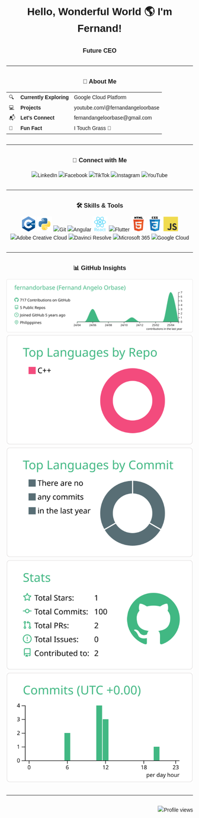 <!DOCTYPE html>
<html lang="en">
<head>
  <meta charset="UTF-8" />
  <title>Fernand's Profile</title>
  <style>
    h1, h3 {
      text-align: center;
      font-family: Arial, sans-serif;
    }

    #animated-text {
      transition: opacity 1s ease-in-out;
      opacity: 1;
    }

    .fade-out {
      opacity: 0;
    }

    body {
      font-family: Arial, sans-serif;
      line-height: 1.6;
      margin: 20px;
    }

    table {
      margin: auto;
    }

    hr {
      margin: 2em 0;
    }

    a {
      text-decoration: none;
      color: inherit;
    }
  </style>
</head>
<body>

<h1 align="center">Hello, Wonderful World 🌎 I'm Fernand!</h1>
<h3 id="animated-text">Future CEO</h3>

<script>
  const phrases = [
    "Future CEO",
    "Cloud Chaser",
    "Content Creator",
    "Lifelong Learner from the Philippines 🇵🇭"
  ];

  const textElement = document.getElementById("animated-text");
  let index = 0;

  setInterval(() => {
    textElement.classList.add("fade-out");
    setTimeout(() => {
      index = (index + 1) % phrases.length;
      textElement.textContent = phrases[index];
      textElement.classList.remove("fade-out");
    }, 1000);
  }, 3000);
</script>

<hr>

<h3>🌟 About Me</h3>
<div align="center">
  <table>
    <tr><td>🔍</td><td><strong>Currently Exploring</strong></td><td>Google Cloud Platform</td></tr>
    <tr><td>💻</td><td><strong>Projects</strong></td><td><a href="https://youtube.com/@fernandangeloorbase">youtube.com/@fernandangeloorbase</a></td></tr>
    <tr><td>📬</td><td><strong>Let's Connect</strong></td><td>fernandangeloorbase@gmail.com</td></tr>
    <tr><td>🍃</td><td><strong>Fun Fact</strong></td><td>I Touch Grass 🌾</td></tr>
  </table>
</div>

<hr>

<h3>📱 Connect with Me</h3>
<p align="center">
  <a href="https://linkedin.com/in/fernand-angelo-orbase-026015203/" target="_blank">
    <img src="https://raw.githubusercontent.com/rahuldkjain/github-profile-readme-generator/master/src/images/icons/Social/linked-in-alt.svg" alt="LinkedIn" height="30" width="40" />
  </a>
  <a href="https://facebook.com/FERNANDonYT" target="_blank">
    <img src="https://raw.githubusercontent.com/rahuldkjain/github-profile-readme-generator/master/src/images/icons/Social/facebook.svg" alt="Facebook" height="30" width="40" />
  </a>
  <a href="https://tiktok.com/FERNANDonYT" target="_blank">
    <img src="https://cdn.worldvectorlogo.com/logos/tiktok-icon-2.svg" alt="TikTok" height="30" width="40" />
  </a>
  <a href="https://instagram.com/fernand.on.yt" target="_blank">
    <img src="https://raw.githubusercontent.com/rahuldkjain/github-profile-readme-generator/master/src/images/icons/Social/instagram.svg" alt="Instagram" height="30" width="40" />
  </a>
  <a href="https://www.youtube.com/@fernandonyt" target="_blank">
    <img src="https://raw.githubusercontent.com/rahuldkjain/github-profile-readme-generator/master/src/images/icons/Social/youtube.svg" alt="YouTube" height="30" width="40" />
  </a>
</p>

<hr>

<h3>🛠️ Skills & Tools</h3>
<p align="center">
  <img src="https://raw.githubusercontent.com/devicons/devicon/master/icons/cplusplus/cplusplus-original.svg" alt="C++" width="40" height="40"/>
  <img src="https://raw.githubusercontent.com/devicons/devicon/master/icons/python/python-original.svg" alt="Python" width="40" height="40"/>
  <img src="https://www.vectorlogo.zone/logos/git-scm/git-scm-icon.svg" alt="Git" width="40" height="40"/>
  <img src="https://angular.io/assets/images/logos/angular/angular.svg" alt="Angular" width="40" height="40"/>
  <img src="https://raw.githubusercontent.com/devicons/devicon/master/icons/react/react-original-wordmark.svg" alt="React" width="40" height="40"/>
  <img src="https://www.vectorlogo.zone/logos/flutterio/flutterio-icon.svg" alt="Flutter" width="40" height="40"/>
  <img src="https://raw.githubusercontent.com/devicons/devicon/master/icons/html5/html5-original-wordmark.svg" alt="HTML5" width="40" height="40"/>
  <img src="https://raw.githubusercontent.com/devicons/devicon/master/icons/css3/css3-original-wordmark.svg" alt="CSS3" width="40" height="40"/>
  <img src="https://raw.githubusercontent.com/devicons/devicon/master/icons/javascript/javascript-original.svg" alt="JavaScript" width="40" height="40"/>
  <img src="https://upload.wikimedia.org/wikipedia/commons/thumb/4/4c/Adobe_Creative_Cloud_rainbow_icon.svg/360px-Adobe_Creative_Cloud_rainbow_icon.svg.png" alt="Adobe Creative Cloud" width="40" height="40"/>
  <img src="https://upload.wikimedia.org/wikipedia/commons/thumb/9/90/DaVinci_Resolve_17_logo.svg/98px-DaVinci_Resolve_17_logo.svg.png?20211228192035" alt="Davinci Resolve" width="40" height="40"/>
  <img src="https://res-1.cdn.office.net/files/fabric-cdn-prod_20230815.002/assets/brand-icons/product/svg/m365_48x1.svg" alt="Microsoft 365" width="40" height="40"/>
  <img src="https://www.vectorlogo.zone/logos/google_cloud/google_cloud-icon.svg" alt="Google Cloud" width="40" height="40"/>
</p>

<hr>

<h3>📊 GitHub Insights</h3>
<div align="center">
  <img src="https://raw.githubusercontent.com/fernandorbase/fernand-orbase/master/profile-summary-card-output/vue/0-profile-details.svg"/>
  <img src="https://raw.githubusercontent.com/fernandorbase/fernand-orbase/master/profile-summary-card-output/vue/1-repos-per-language.svg"/>
  <img src="https://raw.githubusercontent.com/fernandorbase/fernand-orbase/master/profile-summary-card-output/vue/2-most-commit-language.svg"/>
  <img src="https://raw.githubusercontent.com/fernandorbase/fernand-orbase/master/profile-summary-card-output/vue/3-stats.svg"/>
  <img src="https://raw.githubusercontent.com/fernandorbase/fernand-orbase/master/profile-summary-card-output/vue/4-productive-time.svg"/>
</div>

<hr>

<p align="right">
  <img src="https://komarev.com/ghpvc/?username=fernandorbase&label=Profile%20views&color=0e75b6&style=flat" alt="Profile views" />
</p>

</body>
</html>
